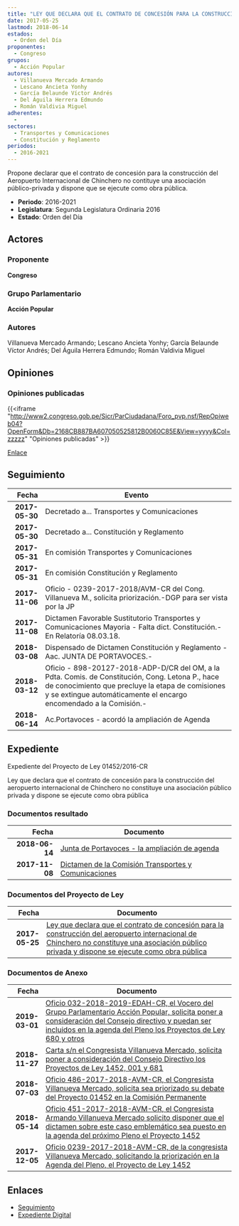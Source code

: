 ```yaml
---
title: "LEY QUE DECLARA QUE EL CONTRATO DE CONCESIÓN PARA LA CONSTRUCCIÓN DEL AEROPUERTO INTERNACIONAL DE CHINCHERO NO CONSTITUYE UNA ASOCIACIÓN PÚBLICO PRIVADA Y DISPONE SE EJECUTE COMO OBRA PÚBLICA"
date: 2017-05-25
lastmod: 2018-06-14
estados: 
  - Orden del Día
proponentes: 
  - Congreso
grupos: 
  - Acción Popular
autores: 
  - Villanueva Mercado Armando
  - Lescano Ancieta Yonhy
  - García Belaunde Víctor Andrés
  - Del Águila Herrera Edmundo
  - Román Valdivia Miguel
adherentes: 
  - 
sectores: 
  - Transportes y Comunicaciones
  - Constitución y Reglamento
periodos: 
  - 2016-2021
---
```


Propone declarar que el contrato de concesión para la construcción del Aeropuerto Internacional de Chinchero no contituye una asociación público-privada y dispone que se ejecute como obra pública.

- **Periodo**: 2016-2021
- **Legislatura**: Segunda Legislatura Ordinaria 2016
- **Estado**: Orden del Día

## Actores

### Proponente

**Congreso**

### Grupo Parlamentario

**Acción Popular**

### Autores

Villanueva Mercado Armando; Lescano Ancieta Yonhy; García Belaunde Víctor Andrés; Del Águila Herrera Edmundo; Román Valdivia Miguel


## Opiniones

### Opiniones publicadas

{{<iframe "http://www2.congreso.gob.pe/Sicr/ParCiudadana/Foro_pvp.nsf/RepOpiweb04?OpenForm&Db=2168CB887BA607050525812B0060C85E&View=yyyy&Col=zzzzz" "Opiniones publicadas" >}}

[Enlace](http://www2.congreso.gob.pe/Sicr/ParCiudadana/Foro_pvp.nsf/RepOpiweb04?OpenForm&Db=2168CB887BA607050525812B0060C85E&View=yyyy&Col=zzzzz)

## Seguimiento

| Fecha | Evento |
|------:|--------|
| **2017-05-30** | Decretado a... Transportes y Comunicaciones|
| **2017-05-30** | Decretado a... Constitución y Reglamento|
| **2017-05-31** | En comisión Transportes y Comunicaciones|
| **2017-05-31** | En comisión Constitución y Reglamento|
| **2017-11-06** | Oficio - 0239-2017-2018/AVM-CR del Cong. Villanueva M., solicita priorización.-DGP para ser vista por la JP|
| **2017-11-08** | Dictamen Favorable Sustitutorio Transportes y Comunicaciones Mayoria - Falta dict. Constitución.-En Relatoría 08.03.18.|
| **2018-03-08** | Dispensado de Dictamen Constitución y Reglamento - Aac. JUNTA DE PORTAVOCES.-|
| **2018-03-12** | Oficio - 898-20127-2018-ADP-D/CR del OM, a la Pdta. Comis. de Constitución, Cong. Letona P., hace de conocimiento que precluye la etapa de comisiones y se extingue automáticamente el encargo encomendado a la Comisión.-|
| **2018-06-14** | Ac.Portavoces - acordó la ampliación de Agenda|


## Expediente

Expediente del Proyecto de Ley 01452/2016-CR

Ley que declara que el contrato de concesión para la construcción del aeropuerto internacional de Chinchero no constituye una asociación público privada y dispone se ejecute como obra pública


### Documentos resultado

| Fecha | Documento |
|------:|--------|
| **2018-06-14** | [Junta de Portavoces - la ampliación de agenda](http://www.leyes.congreso.gob.pe/Documentos/2016_2021/Acuerdos/Junta_Portavoces/AJP0145220180614.pdf) |
| **2017-11-08** | [Dictamen de la Comisión Transportes y Comunicaciones](http://www.leyes.congreso.gob.pe/Documentos/2016_2021/Dictamenes/Proyectos_de_Ley/01452DC23MAY20171108.PDF) |

### Documentos del Proyecto de Ley

| Fecha | Documento |
|------:|--------|
| **2017-05-25** | [Ley que declara que el contrato de concesión para la construcción del aeropuerto internacional de Chinchero no constituye una asociación público privada y dispone se ejecute como obra pública](http://www.leyes.congreso.gob.pe/Documentos/2016_2021/Proyectos_de_Ley_y_de_Resoluciones_Legislativas/PL0145220170525..PDF) |

### Documentos de Anexo

| Fecha | Documento |
|------:|--------|
| **2019-03-01** | [Oficio 032-2018-2019-EDAH-CR, el Vocero del Grupo Parlamentario Acción Popular, solicita poner a consideración del Consejo directivo y puedan ser incluidos en la agenda del Pleno los Proyectos de Ley 680 y otros](http://www.leyes.congreso.gob.pe/Documentos/2016_2021/Oficios/Grupos_Parlamentarios/OFICIO-032-2018-2019-EDAH-CR.pdf) |
| **2018-11-27** | [Carta s/n el Congresista Villanueva Mercado, solicita poner a consideración del Consejo Directivo los Proyectos de Ley 1452, 001 y 681](http://www.leyes.congreso.gob.pe/Documentos/2016_2021/Oficios/Congresistas/CARTA-S-N-AVM-20181127.pdf) |
| **2018-07-03** | [Oficio 486-2017-2018-AVM-CR, el Congresista Villanueva Mercado, solicita sea priorizado su debate del Proyecto 01452 en la Comisión Permanente](http://www.leyes.congreso.gob.pe/Documentos/2016_2021/Oficios/Congresistas/OFICIO-486-2017-2018-AVM-CR.PDF) |
| **2018-05-14** | [Oficio 451-2017-2018-AVM-CR, el Congresista Armando Villanueva Mercado solicito disponer que el dictamen sobre este caso emblemático sea puesto en la agenda del próximo Pleno el Proyecto 1452](http://www.leyes.congreso.gob.pe/Documentos/2016_2021/Oficios/Congresistas/OFICIO-451-2017-2018-AVM-CR.pdf) |
| **2017-12-05** | [Oficio 0239-2017-2018-AVM-CR, de la congresista Villanueva Mercado, solicitando la priorización en la Agenda del Pleno, el Proyecto de Ley 1452](http://www.leyes.congreso.gob.pe/Documentos/2016_2021/Oficios/Congresistas/OFICIO-239-2017-2018-AVM-CR.PDF) |

## Enlaces 

- [Seguimiento](http://www2.congreso.gob.pe/Sicr/TraDocEstProc/CLProLey2016.nsf/f7fff46988ca05b1052578e100829cc7/ce4efb45032e41c20525812b005604fb?OpenDocument)
- [Expediente Digital](http://www2.congreso.gob.pehttp://www2.congreso.gob.pe/Sicr/TraDocEstProc/CLProLey2016.nsf/f7fff46988ca05b1052578e100829cc7/ce4efb45032e41c20525812b005604fb?OpenDocument&Click=05257FB7005EB655.eb71d0cf91d8294e05256cdf006b5706/$Body/0.1C6C)
